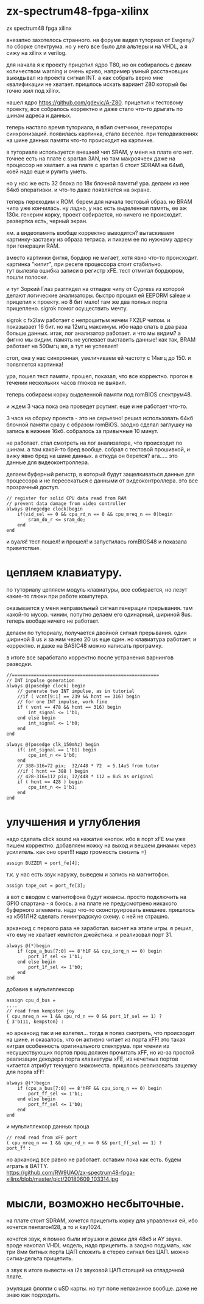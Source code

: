 # zx-spectrum48-fpga-xilinx
zx spectrum48 fpga xilinx

внезапно захотелось странного. на форуме видел туториал от Ewgeny7 по сборке спектрума. но у него все было для альтеры и на VHDL, а я сижу на xilinx и verilog.  

для начала я к проекту прицепил ядро Т80, но он собиралось с диким количеством warning и очень криво, например умный расстановщик выкидывал из проекта сигнал INT. а как собрать верно мне квалификации не хватает. пришлось искать вариант Z80 который бы точно жил под xilinx.  

нашел ядро https://github.com/gdevic/A-Z80. прицепил к тестовому проекту, все собралось корректно и даже стало что-то дрыгать по шинам адреса и данных.  

теперь настало время туториала, я вбил счетчики, генераторы синхронизаций. появилась картинка, стало веселее. при телодвижениях на шине данных памяти что-то происходит на картинке.  

в туториале используется внешний чип SRAM, у меня на плате его нет. точнее есть на плате с spartan 3AN, но там макроячеек даже на процессор не хватает. а на плате с spartan 6 стоит SDRAM на 64мб, коей надо еще и рулить уметь.  

но у нас же есть 32 блока по 18к блочной памяти! ура. делаем из нее 64кб оперативки. и что-то даже появляется на экране.  

теперь переходим к ROM. берем для начала тестовый образ. но BRAM чипа уже кончилась. ну ладно, у нас есть выделенная память, ее аж 130к. генерим корку, проект собирается, но ничего не происходит. развертка есть, черный экран.  

хм. а видеопамять вообще корректно выводится? вытаскиваем картинку-заставку из образа тетриса. и пихаем ее по нужному адресу при генерации RAM.  

вместо картинки фигня, бордюр не мигает, хотя явно что-то происходит. картинка "кипит", при ресете процессора стоит стабильно.  
тут вылезла ошибка записи в регистр xFE. тест отмигал бордюром, пошли полоски.  

и тут Зоркий Глаз разглядел на отладке чипу от Cypress из которой делают логические анализаторы. быстро прошил ей EEPORM saleae и прицепил к проекту. но 8 бит мало! там же два полных порта прицеплено. sigrok помог осуществить мечту.  

sigrok с fx2law работает с непрошитым ничем FX2LP чипом. и показывает 16 бит. но на 12мгц максимум. ибо надо слать в два раза больше данных.
итак, лог анализатор работает. и что мы видим? а фигню мы видим. память не успевает выставить данные! как так, BRAM работает на 500мгц же, а тут не успевает!  

стоп, она у нас синхронная, увеличиваем ей частоту с 14мгц до 150. и появляется картинка!  

ура, пошел тест памяти, прошел, показал, что все корректно. прогон в течении нескольких часов глюков не выявил.  

теперь собираем корку выделенной памяти под romBIOS спектрум48.  

и ждем 3 часа пока она проведет роутинг. еще и не работает что-то.  

3 часа на сборку проекта - это не серьезно! решил использовать 64кб блочной памяти сразу с образом romBiOS. заодно сделал заглушку на запись в нижние 16кб. собралось за привычные 10 минут.  

не работает. стал смотреть на лог анализаторе, что происходит по шинам. а там какой-то бред вообще. собрал с тестовой прошивкой, и вижу явно бред на шине данных. а откуда он берется? ага..... это данные для видеоконтроллера.  

делаем буферный регистр, в который будут защелкиваться данные для процессора и не пересекаться с данными от видеоконтроллера. это все прозрачный доступ.  

    // register for solid CPU data read from RAM
    // prevent data damage from video controller
    always @(negedge clock)begin
        if(vid_sel == 0 && cpu_rd_n == 0 && cpu_mreq_n == 0)begin
            sram_do_r <= sram_do;
        end
    end  
  
и вуаля! тест пошел! и прошел! и запустилась romBIOS48 и показала приветствие.  

# цепляем клавиатуру.  

по туториалу цепляем модуль клавиатуры, все собирается, но лезут какие-то глюки при работе компутера.  

оказывается у меня неправильный сигнал генерации прерывания. там какой-то мусор. чиним, попутно делаем его одинарный, шириной 8us. теперь вообще ничего не работает.  

делаем по туториалу, получается двойной сигнал прерывания. один шириной 8 us и за ним через 20 us еще один. но клавиатура работает. и корректно. и даже на BASIC48 можно написать програмку.  

в итоге все заработало корректно после устранения варнингов разводки.  


    //======================================================
    // INT inpulse generation
    always @(posedge clock) begin
        // generate two INT impulse, as in tutorial
        //if ( vcnt[9:1] == 239 && hcnt == 316) begin
        // for one INT impulse, work fine
        if ( vcnt == 478 && hcnt == 316) begin 
            int_signal <= 1'b1;
        end else begin
            int_signal <= 1'b0;
        end
    end

    always @(posedge clk_150mhz) begin
        if( int_signal == 1'b1) begin
            cpu_int_n <= 1'b0;
        end
        // 388-316=72 pix;  32/448 * 72  = 5.14uS from tutor
        //if ( hcnt == 388 ) begin	
        // 428-316=112 pix; 32/448 * 112 = 8uS as original
        if ( hcnt == 428 ) begin
            cpu_int_n <= 1'b1;
        end
    end


# улучшения и углубления

надо сделать click sound на нажатие кнопок. ибо в порт xFE мы уже пишем корректно. добавляем ножку на выход и вешаем динамик через усилитель. как оно орет!!! надо громкость снизить =)  

    assign BUZZER = port_fe[4];

т.к. у нас есть звук наружу, выведем и запись на магнитофон.  

    assign tape_out = port_fe[3];

а вот с вводом с магнитофона будут нюансы. просто подключить на GPIO спартана - я боюсь. а на плате не предусмотрено никакого буферного элемента. надо что-то сконструировать внешнее. пришлось на к561ЛН2 сделать ленинградскую схему. с ней не страшно.  

арканоид с первого раза не заработал. виснет на этапе игры. я решил, что ему не хватает кемпстон джойстика. и реализовал порт 31.  

    always @(*)begin
        if (cpu_a_bus[7:0] == 8'h1F && cpu_iorq_n == 0) begin
            port_1f_sel <= 1'b1;
        end else begin
            port_1f_sel <= 1'b0;
        end
    end

добавив в мультиплексор  

    assign cpu_d_bus =
    ....
    // read from kempston joy
    ( cpu_mreq_n == 1 && cpu_rd_n == 0 && port_1f_sel == 1) ? 
    { 3'b111, kempston} :

но арканоид так и не взлетел... тогда я полез смотреть, что происходит на шине. и оказалось, что он активно читает из порта xFF! это такая хитрая особенность оригинального спектрума. при чтении из несуществующих портов проц должен прочитать xFF, но из-за простой реализации декодера порта клавиатуры xFE, из нечетных портов читается атрибут текущего знакоместа. пришлось реализовать защелку для порта xFF:  

    always @(*)begin
        if (cpu_a_bus[7:0] == 8'hFF && cpu_iorq_n == 0) begin
            port_ff_sel <= 1'b1;
        end else begin
            port_ff_sel <= 1'b0;
        end
    end

и мультиплексор данных проца  

    // read read from xFF port
    ( cpu_mreq_n == 1 && cpu_rd_n == 0 && port_ff_sel == 1) ? 
    port_ff :  

но арканоид все равно не работает. оставим пока как есть. будем играть в BATTY.  
https://github.com/RW9UAO/zx-spectrum48-fpga-xilinx/blob/master/pict/20180609_103314.jpg
	
# мысли, возможно несбыточные.

на плате стоит SDRAM, хочется прицепить корку для управления ей, ибо хочется пентагон128, а то и kay1024.  

хочется звук, я помню были игрушки и демки для 48кб и AY звука. вроде накопал VHDL модель, надо прицепить. а заодно подумать, как три 8ми битных порта ЦАП сложить в стерео сигнал без ЦАП. можно сигма-дельта прицепить.  

а звук в итоге вывести на i2s звуковой ЦАП стоящий на отладочной плате.  

эмуляция флоппи с uSD карты. но тут поле непаханное вообще. даже не знаю как подходить.  
